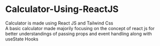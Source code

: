 # Calculator-Using-ReactJS

Calculator is made using React JS and Tailwind Css
<br>
A basic calculator made majorily focusing on the concept of react js for better understandings of passing props and event handling along with useState Hooks


